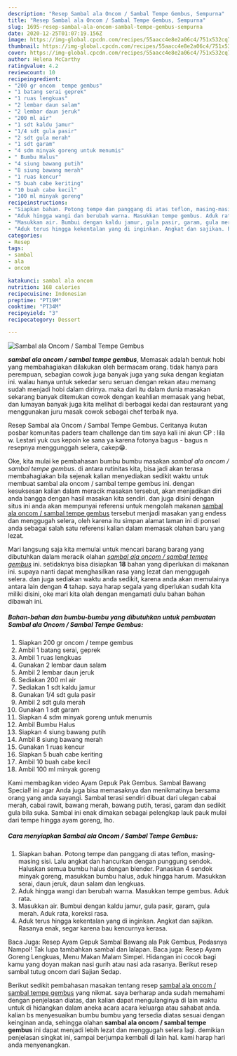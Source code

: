 ```yaml
---
description: "Resep Sambal ala Oncom / Sambal Tempe Gembus, Sempurna"
title: "Resep Sambal ala Oncom / Sambal Tempe Gembus, Sempurna"
slug: 1695-resep-sambal-ala-oncom-sambal-tempe-gembus-sempurna
date: 2020-12-25T01:07:19.156Z
image: https://img-global.cpcdn.com/recipes/55aacc4e8e2a06c4/751x532cq70/sambal-ala-oncom-sambal-tempe-gembus-foto-resep-utama.jpg
thumbnail: https://img-global.cpcdn.com/recipes/55aacc4e8e2a06c4/751x532cq70/sambal-ala-oncom-sambal-tempe-gembus-foto-resep-utama.jpg
cover: https://img-global.cpcdn.com/recipes/55aacc4e8e2a06c4/751x532cq70/sambal-ala-oncom-sambal-tempe-gembus-foto-resep-utama.jpg
author: Helena McCarthy
ratingvalue: 4.2
reviewcount: 10
recipeingredient:
- "200 gr oncom  tempe gembus"
- "1 batang serai geprek"
- "1 ruas lengkuas"
- "2 lembar daun salam"
- "2 lembar daun jeruk"
- "200 ml air"
- "1 sdt kaldu jamur"
- "1/4 sdt gula pasir"
- "2 sdt gula merah"
- "1 sdt garam"
- "4 sdm minyak goreng untuk menumis"
- " Bumbu Halus"
- "4 siung bawang putih"
- "8 siung bawang merah"
- "1 ruas kencur"
- "5 buah cabe keriting"
- "10 buah cabe kecil"
- "100 ml minyak goreng"
recipeinstructions:
- "Siapkan bahan. Potong tempe dan panggang di atas teflon, masing-masing sisi. Lalu angkat dan hancurkan dengan punggung sendok. Haluskan semua bumbu halus dengan blender. Panaskan 4 sendok minyak goreng, masukkan bumbu halus, aduk hingga harum. Masukkan serai, daun jeruk, daun salam dan lengkuas."
- "Aduk hingga wangi dan berubah warna. Masukkan tempe gembus. Aduk rata."
- "Masukkan air. Bumbui dengan kaldu jamur, gula pasir, garam, gula merah. Aduk rata, koreksi rasa."
- "Aduk terus hingga kekentalan yang di inginkan. Angkat dan sajikan. Rasanya enak, segar karena bau kencurnya kerasa."
categories:
- Resep
tags:
- sambal
- ala
- oncom

katakunci: sambal ala oncom 
nutrition: 168 calories
recipecuisine: Indonesian
preptime: "PT19M"
cooktime: "PT34M"
recipeyield: "3"
recipecategory: Dessert

---
```



![Sambal ala Oncom / Sambal Tempe Gembus](https://img-global.cpcdn.com/recipes/55aacc4e8e2a06c4/751x532cq70/sambal-ala-oncom-sambal-tempe-gembus-foto-resep-utama.jpg)

<b><i>sambal ala oncom / sambal tempe gembus</i></b>, Memasak adalah bentuk hobi yang membahagiakan dilakukan oleh bermacam orang. tidak hanya para perempuan, sebagian cowok juga banyak juga yang suka dengan kegiatan ini. walau hanya untuk sekedar seru seruan dengan rekan atau memang sudah menjadi hobi dalam dirinya. maka dari itu dalam dunia masakan sekarang banyak ditemukan cowok dengan keahlian memasak yang hebat, dan lumayan banyak juga kita melihat di berbagai kedai dan restaurant yang menggunakan juru masak cowok sebagai chef terbaik nya.

Resep Sambal ala Oncom / Sambal Tempe Gembus. Ceritanya ikutan posbar komunitas paders team challenge dan tim saya kali ini akun CP : lila w. Lestari yuk cus kepoin ke sana ya karena fotonya bagus - bagus n resepnya menggunggah selera, cakep😁.

Oke, kita mulai ke pembahasan bumbu bumbu masakan <i>sambal ala oncom / sambal tempe gembus</i>. di antara rutinitas kita, bisa jadi akan terasa membahagiakan bila sejenak kalian menyediakan sedikit waktu untuk membuat sambal ala oncom / sambal tempe gembus ini. dengan kesuksesan kalian dalam meracik masakan tersebut, akan menjadikan diri anda bangga dengan hasil masakan kita sendiri. dan juga disini dengan situs ini anda akan mempunyai referensi untuk mengolah makanan <u>sambal ala oncom / sambal tempe gembus</u> tersebut menjadi masakan yang endess dan menggugah selera, oleh karena itu simpan alamat laman ini di ponsel anda sebagai salah satu referensi kalian dalam memasak olahan baru yang lezat.


Mari langsung saja kita memulai untuk mencari barang barang yang dibutuhkan dalam meracik olahan <u><i>sambal ala oncom / sambal tempe gembus</i></u> ini. setidaknya bisa disiapkan <b>18</b> bahan yang diperlukan di makanan ini. supaya nanti dapat menghasilkan rasa yang lezat dan menggugah selera. dan juga sediakan waktu anda sedikit, karena anda akan memulainya antara lain dengan <b>4</b> tahap. saya harap segala yang diperlukan sudah kita miliki disini, oke mari kita olah dengan mengamati dulu bahan bahan dibawah ini.

<!--inarticleads1-->

##### Bahan-bahan dan bumbu-bumbu yang dibutuhkan untuk pembuatan Sambal ala Oncom / Sambal Tempe Gembus:

1. Siapkan 200 gr oncom / tempe gembus
1. Ambil 1 batang serai, geprek
1. Ambil 1 ruas lengkuas
1. Gunakan 2 lembar daun salam
1. Ambil 2 lembar daun jeruk
1. Sediakan 200 ml air
1. Sediakan 1 sdt kaldu jamur
1. Gunakan 1/4 sdt gula pasir
1. Ambil 2 sdt gula merah
1. Gunakan 1 sdt garam
1. Siapkan 4 sdm minyak goreng untuk menumis
1. Ambil  Bumbu Halus
1. Siapkan 4 siung bawang putih
1. Ambil 8 siung bawang merah
1. Gunakan 1 ruas kencur
1. Siapkan 5 buah cabe keriting
1. Ambil 10 buah cabe kecil
1. Ambil 100 ml minyak goreng


Kami membagikan video Ayam Gepuk Pak Gembus. Sambal Bawang Special! ini agar Anda juga bisa memasaknya dan menikmatinya bersama orang yang anda sayangi. Sambal terasi sendiri dibuat dari ulegan cabai merah, cabai rawit, bawang merah, bawang putih, terasi, garam dan sedikit gula bila suka. Sambal ini enak dimakan sebagai pelengkap lauk pauk mulai dari tempe hingga ayam goreng, lho. 

<!--inarticleads2-->

##### Cara menyiapkan Sambal ala Oncom / Sambal Tempe Gembus:

1. Siapkan bahan. Potong tempe dan panggang di atas teflon, masing-masing sisi. Lalu angkat dan hancurkan dengan punggung sendok. Haluskan semua bumbu halus dengan blender. Panaskan 4 sendok minyak goreng, masukkan bumbu halus, aduk hingga harum. Masukkan serai, daun jeruk, daun salam dan lengkuas.
1. Aduk hingga wangi dan berubah warna. Masukkan tempe gembus. Aduk rata.
1. Masukkan air. Bumbui dengan kaldu jamur, gula pasir, garam, gula merah. Aduk rata, koreksi rasa.
1. Aduk terus hingga kekentalan yang di inginkan. Angkat dan sajikan. Rasanya enak, segar karena bau kencurnya kerasa.


Baca Juga: Resep Ayam Gepuk Sambal Bawang ala Pak Gembus, Pedasnya Nampol! Tak lupa tambahkan sambal dan lalapan. Baca juga: Resep Ayam Goreng Lengkuas, Menu Makan Malam Simpel. Hidangan ini cocok bagi kamu yang doyan makan nasi gurih atau nasi ada rasanya. Berikut resep sambal tutug oncom dari Sajian Sedap. 

Berikut sedikit pembahasan masakan tentang resep <u>sambal ala oncom / sambal tempe gembus</u> yang nikmat. saya berharap anda sudah memahami dengan penjelasan diatas, dan kalian dapat mengulanginya di lain waktu untuk di hidangkan dalam aneka acara acara keluarga atau sahabat anda. kalian bs menyesuaikan bumbu bumbu yang tersedia diatas sesuai dengan keinginan anda, sehingga olahan <b>sambal ala oncom / sambal tempe gembus</b> ini dapat menjadi lebih lezat dan menggugah selera lagi. demikian penjelasan singkat ini, sampai berjumpa kembali di lain hal. kami harap hari anda menyenangkan.
